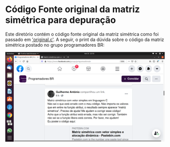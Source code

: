 # Código Fonte original da matriz simétrica para depuração

Este diretório contém o código fonte original da matriz simétrica
como foi passado em ['original.c'](https://github.com/Geofisicando/C-orientado-a-testes/blob/main/exemplos/matrizSimetrica/original/original.c). A seguir, o print da dúvida sobre o código da
matriz simétrica postado no grupo programadores BR:

<img src="https://github.com/Geofisicando/C-orientado-a-testes/blob/main/exemplos/matrizSimetrica/original/matrizsimetrica.png" width=1000>
